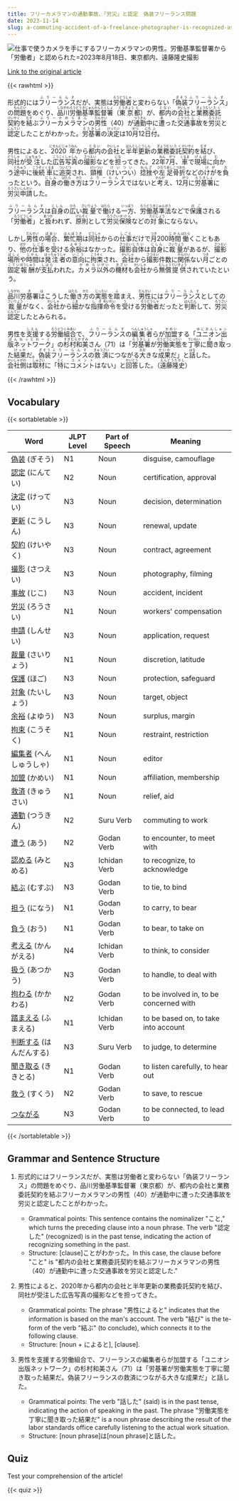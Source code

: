 ```yaml
---
title: フリーカメラマンの通勤事故、「労災」と認定　偽装フリーランス問題
date: 2023-11-14
slug: a-commuting-accident-of-a-freelance-photographer-is-recognized-as-industrial-accident-addressing-the-issue-of-disguised-freelancers
---
```


![仕事で使うカメラを手にするフリーカメラマンの男性。労働基準監督署から「労働者」と認められた=2023年8月18日、東京都内、遠藤隆史撮影](https://www.asahicom.jp/imgopt/img/d4e8659fe0/comm_L/AS20231114001243.jpg "仕事で使うカメラを手にするフリーカメラマンの男性。労働基準監督署から「労働者」と認められた=2023年8月18日、東京都内、遠藤隆史撮影")

[Link to the original article](https://asahi.com/articles/ASRCG41YWRCGUTIL001.html?iref=comtop_7_04)

{{< rawhtml >}}
<p>形式的には<ruby>フリーランス<rt>ふりーらんす</rt></ruby>だが、実態は<ruby>労働者<rt>ろうどうしゃ</rt></ruby>と変わらない「<ruby>偽装<rt>ぎそう</rt></ruby><ruby>フリーランス<rt>ふりーらんす</rt></ruby>」の<ruby>問題<rt>もんだい</rt></ruby>をめぐり、<ruby>品川<rt>しながわ</rt></ruby><ruby>労働<rt>ろうどう</rt></ruby><ruby>基準<rt>きじゅん</rt></ruby><ruby>監督<rt>かんとく</rt></ruby><ruby>署<rt>しょ</rt></ruby>（<ruby>東京<rt>とうきょう</rt></ruby><ruby>都<rt>と</rt></ruby>）が、<ruby>都内<rt>とない</rt></ruby>の<ruby>会社<rt>かいしゃ</rt></ruby>と<ruby>業務<rt>ぎょうむ</rt></ruby><ruby>委託<rt>いたく</rt></ruby><ruby>契約<rt>けいやく</rt></ruby>を<ruby>結<rt>むす</rt></ruby>ぶ<ruby>フリーカメラマン<rt>ふりーかめらまん</rt></ruby>の<ruby>男性<rt>だんせい</rt></ruby>（40）が<ruby>通勤<rt>つうきん</rt></ruby>中に<ruby>遭<rt>あ</rt></ruby>った<ruby>交通<rt>こうつう</rt></ruby><ruby>事故<rt>じこ</rt></ruby>を<ruby>労災<rt>ろうさい</rt></ruby>と<ruby>認定<rt>にんてい</rt></ruby>したことがわかった。<ruby>労基<rt>ろうき</rt></ruby><ruby>署<rt>しょ</rt></ruby>の<ruby>決定<rt>けってい</rt></ruby>は10<ruby>月<rt>がつ</rt></ruby>12<ruby>日<rt>にち</rt></ruby><ruby>付<rt>ふ</rt></ruby>。</p>

<p>男性によると、<ruby>2020年<rt>にせんにじゅうねん</rt></ruby>から<ruby>都内<rt>とない</rt></ruby>の<ruby>会社<rt>かいしゃ</rt></ruby>と<ruby>半年<rt>はんとし</rt></ruby><ruby>更新<rt>こうしん</rt></ruby>の<ruby>業務<rt>ぎょうむ</rt></ruby><ruby>委託<rt>いたく</rt></ruby><ruby>契約<rt>けいやく</rt></ruby>を<ruby>結<rt>むす</rt></ruby>び、<ruby>同社<rt>どうしゃ</rt></ruby>が<ruby>受注<rt>じゅちゅう</rt></ruby>した<ruby>広告<rt>こうこく</rt></ruby><ruby>写真<rt>しゃしん</rt></ruby>の<ruby>撮影<rt>さつえい</rt></ruby>などを<ruby>担<rt>にな</rt></ruby>ってきた。22<ruby>年<rt>ねん</rt></ruby>7<ruby>月<rt>がつ</rt></ruby>、<ruby>車<rt>くるま</rt></ruby>で<ruby>現場<rt>げんば</rt></ruby>に<ruby>向<rt>む</rt></ruby>かう<ruby>途中<rt>とちゅう</rt></ruby>に<ruby>後続<rt>こうぞく</rt></ruby><ruby>車<rt>くるま</rt></ruby>に<ruby>追突<rt>ついとつ</rt></ruby>され、<ruby>頸椎<rt>けいつい</rt></ruby>（<ruby>けいつい<rt>けいつい</rt></ruby>）<ruby>捻挫<rt>ねんざ</rt></ruby>や<ruby>左<rt>ひだり</rt></ruby><ruby>足<rt>あし</rt></ruby><ruby>骨<rt>こつ</rt></ruby><ruby>折<rt>おれ</rt></ruby>などの<ruby>けが<rt>けが</rt></ruby>を<ruby>負<rt>お</rt></ruby>ったという。<ruby>自身<rt>じしん</rt></ruby>の<ruby>働<rt>はたら</rt></ruby>き<ruby>方<rt>かた</rt></ruby>は<ruby>フリーランス<rt>ふりーらんす</rt></ruby>ではないと<ruby>考<rt>かんが</rt></ruby>え、12<ruby>月<rt>がつ</rt></ruby>に<ruby>労基署<rt>ろうきしょ</rt></ruby>に<ruby>労災<rt>ろうさい</rt></ruby><ruby>申請<rt>しんせい</rt></ruby>した。</p>

<p><ruby>フリーランス<rt>ふりーらんす</rt></ruby>は<ruby>自身<rt>じしん</rt></ruby>の<ruby>広<rt>ひろ</rt></ruby>い<ruby>裁量<rt>さいりょう</rt></ruby>で<ruby>働<rt>はたら</rt></ruby>ける<ruby>一方<rt>いっぽう</rt></ruby>、<ruby>労働<rt>ろうどう</rt></ruby><ruby>基準<rt>きじゅん</rt></ruby><ruby>法<rt>ほう</rt></ruby>などで<ruby>保護<rt>ほご</rt></ruby>される「<ruby>労働者<rt>ろうどうしゃ</rt></ruby>」と<ruby>扱<rt>あつか</rt></ruby>われず、<ruby>原則<rt>げんそく</rt></ruby>として<ruby>労災<rt>ろうさい</rt></ruby><ruby>保険<rt>ほけん</rt></ruby>などの<ruby>対象<rt>たいしょう</rt></ruby>にならない。</p>

<p>しかし<ruby>男性<rt>だんせい</rt></ruby>の<ruby>場合<rt>ばあい</rt></ruby>、<ruby>繁忙期<rt>はんぼうき</rt></ruby>は<ruby>同社<rt>どうしゃ</rt></ruby>からの<ruby>仕事<rt>しごと</rt></ruby>だけで<ruby>月<rt>つき</rt></ruby>200<ruby>時間<rt>じかん</rt></ruby><ruby>働<rt>はたら</rt></ruby>くこともあり、<ruby>他<rt>ほか</rt></ruby>の<ruby>仕事<rt>しごと</rt></ruby>を<ruby>受<rt>う</rt></ruby>ける<ruby>余裕<rt>よゆう</rt></ruby>はなかった。<ruby>撮影<rt>さつえい</rt></ruby><ruby>自体<rt>じたい</rt></ruby>は<ruby>自身<rt>じしん</rt></ruby>に<ruby>裁量<rt>さいりょう</rt></ruby>があるが、<ruby>撮影<rt>さつえい</rt></ruby><ruby>場所<rt>ばしょ</rt></ruby>や<ruby>時間<rt>じかん</rt></ruby>は<ruby>発注者<rt>はっちゅうしゃ</rt></ruby>の<ruby>意向<rt>いこう</rt></ruby>に<ruby>拘束<rt>こうそく</rt></ruby>され、<ruby>会社<rt>かいしゃ</rt></ruby>から<ruby>撮影<rt>さつえい</rt></ruby>件数に<ruby>関係<rt>かんけい</rt></ruby>ない<ruby>月<rt>つき</rt></ruby>ごとの<ruby>固定<rt>こてい</rt></ruby><ruby>報酬<rt>ほうしゅう</rt></ruby>が<ruby>支払<rt>しはら</rt></ruby>われた。<ruby>カメラ<rt>かめら</rt></ruby><ruby>以外<rt>いがい</rt></ruby>の<ruby>機材<rt>きざい</rt></ruby>も<ruby>会社<rt>かいしゃ</rt></ruby>から<ruby>無償<rt>むしょう</rt></ruby><ruby>提供<rt>ていきょう</rt></ruby>されていたという。</p>

<p><ruby>品川<rt>しながわ</rt></ruby>労<ruby>基<rt>き</rt></ruby>署<ruby>は<rt>は</rt></ruby>こうした<ruby>働<rt>はたら</rt></ruby>き<ruby>方<rt>かた</rt></ruby>の<ruby>実態<rt>じったい</rt></ruby>を<ruby>踏<rt>ふ</rt></ruby>まえ、<ruby>男性<rt>だんせい</rt></ruby>には<ruby>フリーランス<rt>ふりーらんす</rt></ruby>としての<ruby>裁量<rt>さいりょう</rt></ruby>がなく、<ruby>会社<rt>かいしゃ</rt></ruby>から<ruby>細<rt>こま</rt></ruby>かな<ruby>指揮<rt>しき</rt></ruby><ruby>命令<rt>めいれい</rt></ruby>を<ruby>受<rt>う</rt></ruby>ける<ruby>労働者<rt>ろうどうしゃ</rt></ruby>だったと<ruby>判断<rt>はんだん</rt></ruby>して、<ruby>労災<rt>ろうさい</rt></ruby><ruby>認定<rt>にんてい</rt></ruby>したとみられる。</p>

<p>男性を<ruby>支援<rt>しえん</rt></ruby>する<ruby>労働組合<rt>ろうどうくみあい</rt></ruby>で、<ruby>フリーランス<rt>ふりーらんす</rt></ruby>の<ruby>編集者<rt>へんしゅうしゃ</rt></ruby>らが<ruby>加盟<rt>かめい</rt></ruby>する「<ruby>ユニオン出版ネットワーク<rt>ゆにおんしゅっぱんねっとわーく</rt></ruby>」の<ruby>杉村和美<rt>すぎむらかずみ</rt></ruby>さん（71）は「<ruby>労基署<rt>ろうきしょ</rt></ruby>が<ruby>労働実態<rt>ろうどうじったい</rt></ruby>を<ruby>丁寧<rt>ていねい</rt></ruby>に<ruby>聞<rt>き</rt></ruby>き<ruby>取<rt>と</rt></ruby>った<ruby>結果<rt>けっか</rt></ruby>だ。<ruby>偽装<rt>ぎそう</rt></ruby><ruby>フリーランス<rt>ふりーらんす</rt></ruby>の<ruby>救済<rt>きゅうさい</rt></ruby>につながる<ruby>大<rt>おお</rt></ruby>きな<ruby>成果<rt>せいか</rt></ruby>だ」と<ruby>話<rt>はな</rt></ruby>した。<ruby>会社側<rt>かいしゃがわ</rt></ruby>は<ruby>取材<rt>しゅざい</rt></ruby>に「<ruby>特<rt>とく</rt></ruby>に<ruby>コメント<rt>コメント</rt></ruby>はない」と<ruby>回答<rt>かいとう</rt></ruby>した。（<ruby>遠藤隆史<rt>えんどうたかし</rt></ruby>）</p>
{{< /rawhtml >}}

## Vocabulary


{{< sortabletable >}}

| Word        | JLPT Level | Part of Speech | Meaning             |
|-------------|------------|----------------|---------------------|
|[偽装](https://jisho.org/search/%E5%81%BD%E8%A3%85) (ぎそう)| N1         | Noun           | disguise, camouflage |
|[認定](https://jisho.org/search/%E8%AA%8D%E5%AE%9A) (にんてい)| N2         | Noun           | certification, approval |
|[決定](https://jisho.org/search/%E6%B1%BA%E5%AE%9A) (けってい)| N3         | Noun           | decision, determination |
|[更新](https://jisho.org/search/%E6%9B%B4%E6%96%B0) (こうしん)| N3         | Noun           | renewal, update |
|[契約](https://jisho.org/search/%E5%A5%91%E7%B4%84) (けいやく)| N3         | Noun           | contract, agreement |
|[撮影](https://jisho.org/search/%E6%92%AE%E5%BD%B1) (さつえい)| N3         | Noun           | photography, filming |
|[事故](https://jisho.org/search/%E4%BA%8B%E6%95%85) (じこ)| N3         | Noun           | accident, incident |
|[労災](https://jisho.org/search/%E5%8A%B4%E7%81%BD) (ろうさい)| N1         | Noun           | workers' compensation |
|[申請](https://jisho.org/search/%E7%94%B3%E8%AB%8B) (しんせい)| N3         | Noun           | application, request |
|[裁量](https://jisho.org/search/%E8%A3%81%E9%87%8F) (さいりょう)| N1         | Noun           | discretion, latitude |
|[保護](https://jisho.org/search/%E4%BF%9D%E8%AD%B7) (ほご)| N3         | Noun           | protection, safeguard |
|[対象](https://jisho.org/search/%E5%AF%BE%E8%B1%A1) (たいしょう)| N3         | Noun           | target, object |
|[余裕](https://jisho.org/search/%E4%BD%99%E8%A3%95) (よゆう)| N3         | Noun           | surplus, margin |
|[拘束](https://jisho.org/search/%E6%8B%98%E6%9D%9F) (こうそく)| N1         | Noun           | restraint, restriction |
|[編集者](https://jisho.org/search/%E7%B7%A8%E9%9B%86%E8%80%85) (へんしゅうしゃ)| N1         | Noun           | editor |
|[加盟](https://jisho.org/search/%E5%8A%A0%E7%9B%9F) (かめい)| N1         | Noun           | affiliation, membership |
|[救済](https://jisho.org/search/%E6%95%91%E6%B8%88) (きゅうさい)| N1         | Noun           | relief, aid |
|[通勤](https://jisho.org/search/%E9%80%9A%E5%8B%A4) (つうきん)| N2         | Suru Verb      | commuting to work |
|[遭う](https://jisho.org/search/%E9%81%AD%E3%81%86) (あう)| N2         | Godan Verb     | to encounter, to meet with |
|[認める](https://jisho.org/search/%E8%AA%8D%E3%82%81%E3%82%8B) (みとめる)| N3         | Ichidan Verb   | to recognize, to acknowledge |
|[結ぶ](https://jisho.org/search/%E7%B5%90%E3%81%B6) (むすぶ)| N3         | Godan Verb     | to tie, to bind |
|[担う](https://jisho.org/search/%E6%8B%85%E3%81%86) (になう)| N1         | Godan Verb     | to carry, to bear |
|[負う](https://jisho.org/search/%E8%B2%A0%E3%81%86) (おう)| N1         | Godan Verb     | to bear, to take on |
|[考える](https://jisho.org/search/%E8%80%83%E3%81%88%E3%82%8B) (かんがえる)| N4         | Ichidan Verb   | to think, to consider |
|[扱う](https://jisho.org/search/%E6%89%B1%E3%81%86) (あつかう)| N3         | Godan Verb     | to handle, to deal with |
|[拘わる](https://jisho.org/search/%E6%8B%98%E3%82%8F%E3%82%8B) (かかわる)| N2         | Godan Verb     | to be involved in, to be concerned with |
|[踏まえる](https://jisho.org/search/%E8%B8%8F%E3%81%BE%E3%81%88%E3%82%8B) (ふまえる)| N1         | Ichidan Verb   | to be based on, to take into account |
|[判断する](https://jisho.org/search/%E5%88%A4%E6%96%AD%E3%81%99%E3%82%8B) (はんだんする)| N3         | Suru Verb      | to judge, to determine |
|[聞き取る](https://jisho.org/search/%E8%81%9E%E3%81%8D%E5%8F%96%E3%82%8B) (ききとる)| N1         | Godan Verb     | to listen carefully, to hear out |
|[救う](https://jisho.org/search/%E6%95%91%E3%81%86) (すくう)| N2         | Godan Verb     | to save, to rescue |
|[つながる](https://jisho.org/search/%E3%81%A4%E3%81%AA%E3%81%8C%E3%82%8B)| N3         | Godan Verb     | to be connected, to lead to |

{{< /sortabletable >}}


## Grammar and Sentence Structure

1. 形式的にはフリーランスだが、実態は労働者と変わらない「偽装フリーランス」の問題をめぐり、品川労働基準監督署（東京都）が、都内の会社と業務委託契約を結ぶフリーカメラマンの男性（40）が通勤中に遭った交通事故を労災と認定したことがわかった。

   - Grammatical points: This sentence contains the nominalizer "こと," which turns the preceding clause into a noun phrase. The verb "認定した" (recognized) is in the past tense, indicating the action of recognizing something in the past.
   - Structure: [clause]ことがわかった。In this case, the clause before "こと" is "都内の会社と業務委託契約を結ぶフリーカメラマンの男性（40）が通勤中に遭った交通事故を労災と認定した."

2. 男性によると、2020年から都内の会社と半年更新の業務委託契約を結び、同社が受注した広告写真の撮影などを担ってきた。

   - Grammatical points: The phrase "男性によると" indicates that the information is based on the man's account. The verb "結び" is the te-form of the verb "結ぶ" (to conclude), which connects it to the following clause.
   - Structure: [noun + によると], [clause].

3. 男性を支援する労働組合で、フリーランスの編集者らが加盟する「ユニオン出版ネットワーク」の杉村和美さん（71）は「労基署が労働実態を丁寧に聞き取った結果だ。偽装フリーランスの救済につながる大きな成果だ」と話した。

   - Grammatical points: The verb "話した" (said) is in the past tense, indicating the action of speaking in the past. The phrase "労働実態を丁寧に聞き取った結果だ" is a noun phrase describing the result of the labor standards office carefully listening to the actual work situation.
   - Structure: [noun phrase]は[noun phrase]と話した。

## Quiz

Test your comprehension of the article!

{{< quiz >}}